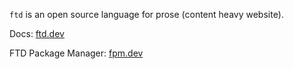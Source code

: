`ftd` is an open source language for prose (content heavy website).

Docs: [ftd.dev](https://ftd.dev)

FTD Package Manager: [fpm.dev](https://fpm.dev)
